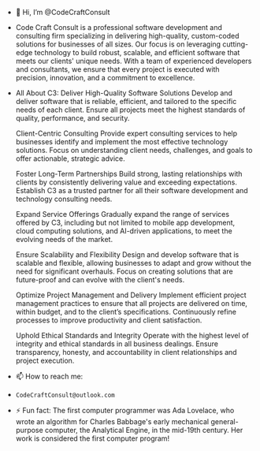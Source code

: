 - 👋 Hi, I’m @CodeCraftConsult

- Code Craft Consult is a professional software development and consulting firm specializing in delivering high-quality, custom-coded solutions for businesses of all sizes. Our focus is on leveraging cutting-edge technology to build robust, scalable, and efficient software that meets our clients' unique needs. With a team of experienced developers and consultants, we ensure that every project is executed with precision, innovation, and a commitment to excellence.

- All About C3:
  Deliver High-Quality Software Solutions
Develop and deliver software that is reliable, efficient, and tailored to the specific needs of each client. Ensure all projects meet the highest standards of quality, performance, and security.

  Client-Centric Consulting
Provide expert consulting services to help businesses identify and implement the most effective technology solutions. Focus on understanding client needs, challenges, and goals to offer actionable, strategic advice.

  Foster Long-Term Partnerships
Build strong, lasting relationships with clients by consistently delivering value and exceeding expectations. Establish C3 as a trusted partner for all their software development and technology consulting needs.

  Expand Service Offerings
Gradually expand the range of services offered by C3, including but not limited to mobile app development, cloud computing solutions, and AI-driven applications, to meet the evolving needs of the market.

  Ensure Scalability and Flexibility
Design and develop software that is scalable and flexible, allowing businesses to adapt and grow without the need for significant overhauls. Focus on creating solutions that are future-proof and can evolve with the client's needs.

  Optimize Project Management and Delivery
Implement efficient project management practices to ensure that all projects are delivered on time, within budget, and to the client’s specifications. Continuously refine processes to improve productivity and client satisfaction.

  Uphold Ethical Standards and Integrity
Operate with the highest level of integrity and ethical standards in all business dealings. Ensure transparency, honesty, and accountability in client relationships and project execution.

- 📫 How to reach me:
-     CodeCraftConsult@outlook.com

- ⚡ Fun fact: The first computer programmer was Ada Lovelace, who wrote an algorithm for Charles Babbage's early mechanical general-purpose computer, the Analytical Engine, in the mid-19th century. Her work is considered the first computer program!

<!---
CodeCraftConsult/CodeCraftConsult is a ✨ special ✨ repository because its `README.md` (this file) appears on your GitHub profile.
You can click the Preview link to take a look at your changes.
--->
